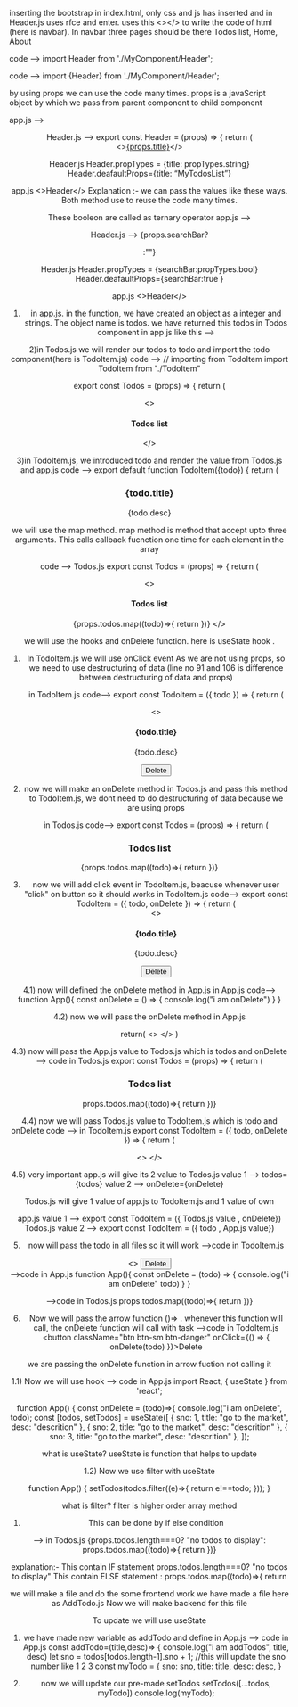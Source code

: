 <!-- Inserting the requirment in child components  -->
inserting the bootstrap in index.html, only css and js has inserted and in Header.js uses rfce and enter. uses this <></> to write the code of html (here is navbar). In navbar three pages should be there Todos list, Home, About
<!-- exporting to parent component, here is app.js -->
<!-- method 1  -->
<!-- if use of rfce -->
code --> import Header from './MyComponent/Header';
<!-- method 2  -->
<!-- if use of rafc  -->
code --> import {Header} from './MyComponent/Header';
<!-- reuse of code using props  -->
by using props we can use the code many times. props is a javaScript object by which we pass from parent component to child component
<!-- use of props in code -->
<!-- prop.method 1 -->
app.js     --> <Header title="MyTodosList"/> 
Header.js  --> export const Header = (props) => {
  return (
    <div>
<><a className="navbar-brand" href="#">{props.title}</a></>
</div>
<!-- prop.method 2  -->
Header.js         Header.propTypes = {title: propTypes.string}
                  Header.deafaultProps={title: “MyTodosList”} 

app.js <>Header</>
Explanation :- we can pass the values like these ways. Both method use to reuse the code many times. 

<!-- hide&show search bar  -->
<!-- if we put false in parent component like below so it will hide the search bar and vice-versa  -->
These booleon are called as ternary operator
app.js     -->  <Header title="MyTodosList" searchBar={false}/> 
Header.js  -->  {props.searchBar? <form className="d-flex"> </form>:""}
<!-- to hide and show search bar, we can also use prop method to reuse the code as below  -->
Header.js         Header.propTypes = {searchBar:propTypes.bool}
                  Header.deafaultProps={searchBar:true } 

app.js <>Header</>

<!-- passing the object in parnet component and child component derived its value  -->
1) in app.js. in the function, we have created an object as a integer and strings. The object name is todos. 
we have returned this todos in Todos component in app.js like this --><Todos todos={todos}/>

2)in Todos.js we will render our todos to todo and import the todo component(here is TodoItem.js) 
code --> 
// importing from TodoItem 
import TodoItem from "./TodoItem"

export const Todos = (props) => {
  return (
    <div className='container'>
      <>
     <h4>Todos list</h4>
     <TodoItem todo={props.todos[0]}/>
     </>
     </div>

3)in TodoItem.js, we introduced todo and render the value from Todos.js and app.js
code --> 
export default function TodoItem({todo}) { 
  return (
    <div>
      <h3>{todo.title}</h3>
      <p>{todo.desc}</p>
    </div>

  <!-- now we will render the TodoItem with the help of for loop -->
  we will use the map method. map method is method that accept upto three arguments. This calls callback fucnction
  one time for each element in the array

  code -->
  Todos.js
  export const Todos = (props) => {
  return (
    <div className='container'>
      <>
     <h4 className="text-center my-3">Todos list</h4>
     {props.todos.map((todo)=>{
       return <TodoItem todo={todo}/>
     })}
     <!--//<TodoItem todo={props.todos[0]}/>-->
     </>
     </div>

<!-- delete button working with the help of function -->
we will use the hooks and onDelete function. here is useState hook .

1) In TodoItem.js we will use onClick event
As we are not using props, so we need to use destructuring of data (line no 91 and 106 is difference between destructuring of data and props)

   in TodoItem.js
code-->
export const TodoItem = ({ todo }) => { 
  return (
    <div>
      <>
        <h4>{todo.title}</h4>
        <p>{todo.desc}</p>
        <button className="btn btn-sm btn-danger">Delete</button>
      </>
    </div>

2) now we will make an onDelete method in Todos.js and pass this method to TodoItem.js, 
we dont need to do destructuring of data because we are using props

   in Todos.js 
code-->
export const Todos = (props) => {
return (
  <div className='container'>
 <h3 className="text-center my-6">Todos list</h3>
 {props.todos.map((todo)=>{
   return <TodoItem todo={todo} onDelete={props.onDelete}/>
 })}
 </div>

 3) now we will add click event in TodoItem.js, beacuse whenever user "click" on button so it should works 
   in TodoItem.js
   code-->
export const TodoItem = ({ todo, onDelete }) => { 
  return (
    <div>
      <>
        <h4>{todo.title}</h4>
        <p>{todo.desc}</p>
        <button className="btn btn-sm btn-danger" onClick={onDelete}>Delete</button>
      </>
    </div>

4.1) now will defined the onDelete method in App.js
   in App.js
code-->
function App(){
  const onDelete = () => {
    console.log("i am onDelete")
  }
}

4.2) now we will pass the onDelete method in App.js
  

return(
  <>
  <Todos todos={todos} onDelete={onDelete}/>
  </>
)

4.3) now will pass the App.js value to Todos.js which is todos and onDelete
--> code
   in Todos.js
   export const Todos = (props) => {
  return (
    <div className='container'>
   <h3 className="text-center my-6">Todos list</h3>
   props.todos.map((todo)=>{
     return <TodoItem todo={todo} onDelete={props.onDelete}/>
   })}
   </div>

4.4) now we will pass Todos.js value to TodoItem.js which is todo and onDelete
code -->
  in TodoItem.js
export const TodoItem = ({ todo, onDelete }) => {
  return (
    <div>
      <>
      </>
    </div>

4.5) very important
app.js will give its 2 value to Todos.js
value 1 --> todos={todos}
value 2 --> onDelete={onDelete}

Todos.js will give 1 value of app.js to TodoItem.js and 1 value of own

app.js   value 1  -->  export const TodoItem = ({ Todos.js value , onDelete})
Todos.js value 2  -->  export const TodoItem = ({ todo , App.js value})


5) now will pass the todo in all files so it will work
-->code
   in TodoItem.js
<div>
      <>
        <button className="btn btn-sm btn-danger" onClick={onDelete(todo)}>Delete</button>
      </>
    </div>
-->code
   in App.js
function App(){
  const onDelete = (todo) => {
    console.log("i am onDelete" todo)
  }
}

-->code
   in Todos.js
      props.todos.map((todo)=>{
     return <TodoItem todo={todo} key={todo.sno} onDelete={props.onDelete}/>
   })}

6) Now we will pass the arrow function ()=> . whenever this function will call, the onDelete function will call with task
-->code
   in TodoItem.js
           <button className="btn btn-sm btn-danger" onClick={() => { onDelete(todo) }}>Delete</button>

we are passing the onDelete function in arrow fuction not calling it

<!-- now we will use hook  -->

1.1) Now we will use hook
--> code
   in App.js
import React, { useState } from 'react';

function App() {
  const onDelete = (todo)=>{
    console.log("i am onDelete", todo);
  const [todos, setTodos] = useState([
      {
        sno: 1,
        title: "go to the market",
        desc: "descrition"
      },
      {
        sno: 2,
        title: "go to the market",
        desc: "descrition"
      },
      {
        sno: 3,
        title: "go to the market",
        desc: "descrition"
      },
    ]);

what is useState?
useState is function that helps to update

1.2) Now we use filter with useState

function App() {
   setTodos(todos.filter((e)=>{
return e!==todo;
    }));
  }

what is filter?
filter is higher order array method

<!-- whenever we delete all todos on browser so a message should be displayed -->

1) This can be done by if else condition

-->
   in Todos.js
   {props.todos.length===0? "no todos to display":
   props.todos.map((todo)=>{
     return <TodoItem todo={todo} key={todo.sno} onDelete={props.onDelete}/>
   })}


   explanation:-
   This contain IF statement
   props.todos.length===0? "no todos to display"
   This contain ELSE statement
   :
   props.todos.map((todo)=>{
     return <TodoItem todo={todo} key={todo.sno} onDelete={props.onDelete}/>

<!-- frontend work  -->
we will make a file and do the some frontend work
we have made a file here as AddTodo.js
Now we will make backend for this file

<!-- back to backend again -->
<!-- not we will make our frontend to works in beckend -->
To update we will use useState
1) we have made new variable as addTodo and define in App.js
--> code
  in App.js
 const addTodo=(title,desc)=> {
    console.log("i am addTodos", title, desc)
    let sno = todos[todos.length-1].sno + 1; //this will update the sno number like 1 2 3 
    const myTodo = {
      sno: sno,
      title: title,
      desc: desc,
    }

 2) now we will update our pre-made setTodos 
  setTodos([...todos, myTodo])
    console.log(myTodo);



